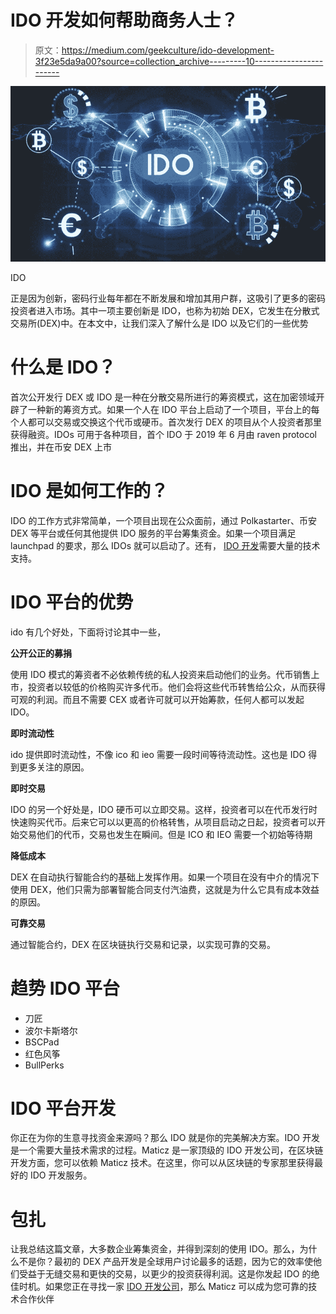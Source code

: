 # IDO 开发如何帮助商务人士？

> 原文：<https://medium.com/geekculture/ido-development-3f23e5da9a00?source=collection_archive---------10----------------------->

![](img/01f14db4f785e57ccfdcbf90106d3930.png)

IDO

正是因为创新，密码行业每年都在不断发展和增加其用户群，这吸引了更多的密码投资者进入市场。其中一项主要创新是 IDO，也称为初始 DEX，它发生在分散式交易所(DEX)中。在本文中，让我们深入了解什么是 IDO 以及它们的一些优势

# 什么是 IDO？

首次公开发行 DEX 或 IDO 是一种在分散交易所进行的筹资模式，这在加密领域开辟了一种新的筹资方式。如果一个人在 IDO 平台上启动了一个项目，平台上的每个人都可以交易或交换这个代币或硬币。首次发行 DEX 的项目从个人投资者那里获得融资。IDOs 可用于各种项目，首个 IDO 于 2019 年 6 月由 raven protocol 推出，并在币安 DEX 上市

# IDO 是如何工作的？

IDO 的工作方式非常简单，一个项目出现在公众面前，通过 Polkastarter、币安 DEX 等平台或任何其他提供 IDO 服务的平台筹集资金。如果一个项目满足 launchpad 的要求，那么 IDOs 就可以启动了。还有， [IDO 开发](https://maticz.com/ido-development)需要大量的技术支持。

# IDO 平台的优势

ido 有几个好处，下面将讨论其中一些，

**公开公正的募捐**

使用 IDO 模式的筹资者不必依赖传统的私人投资来启动他们的业务。代币销售上市，投资者以较低的价格购买许多代币。他们会将这些代币转售给公众，从而获得可观的利润。而且不需要 CEX 或者许可就可以开始筹款，任何人都可以发起 IDO。

**即时流动性**

ido 提供即时流动性，不像 ico 和 ieo 需要一段时间等待流动性。这也是 IDO 得到更多关注的原因。

**即时交易**

IDO 的另一个好处是，IDO 硬币可以立即交易。这样，投资者可以在代币发行时快速购买代币。后来它可以以更高的价格转售，从项目启动之日起，投资者可以开始交易他们的代币，交易也发生在瞬间。但是 ICO 和 IEO 需要一个初始等待期

**降低成本**

DEX 在自动执行智能合约的基础上发挥作用。如果一个项目在没有中介的情况下使用 DEX，他们只需为部署智能合同支付汽油费，这就是为什么它具有成本效益的原因。

**可靠交易**

通过智能合约，DEX 在区块链执行交易和记录，以实现可靠的交易。

# 趋势 IDO 平台

*   刀匠
*   波尔卡斯塔尔
*   BSCPad
*   红色风筝
*   BullPerks

# IDO 平台开发

你正在为你的生意寻找资金来源吗？那么 IDO 就是你的完美解决方案。IDO 开发是一个需要大量技术需求的过程。Maticz 是一家顶级的 IDO 开发公司，在区块链开发方面，您可以依赖 Maticz 技术。在这里，你可以从区块链的专家那里获得最好的 IDO 开发服务。

# 包扎

让我总结这篇文章，大多数企业筹集资金，并得到深刻的使用 IDO。那么，为什么不是你？最初的 DEX 产品开发是全球用户讨论最多的话题，因为它的效率使他们受益于无缝交易和更快的交易，以更少的投资获得利润。这是你发起 IDO 的绝佳时机。如果您正在寻找一家 [IDO 开发公司](https://maticz.com/ido-development)，那么 Maticz 可以成为您可靠的技术合作伙伴